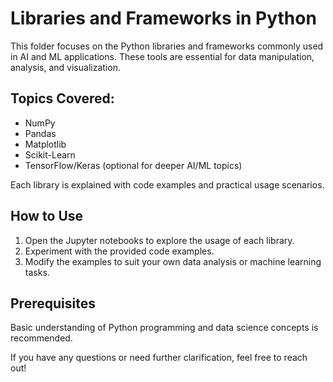 # Libraries and Frameworks in Python

This folder focuses on the Python libraries and frameworks commonly used in AI and ML applications. These tools are essential for data manipulation, analysis, and visualization.

## Topics Covered:

- NumPy
- Pandas
- Matplotlib
- Scikit-Learn
- TensorFlow/Keras (optional for deeper AI/ML topics)

Each library is explained with code examples and practical usage scenarios.

## How to Use

1. Open the Jupyter notebooks to explore the usage of each library.
2. Experiment with the provided code examples.
3. Modify the examples to suit your own data analysis or machine learning tasks.

## Prerequisites

Basic understanding of Python programming and data science concepts is recommended.

If you have any questions or need further clarification, feel free to reach out!
